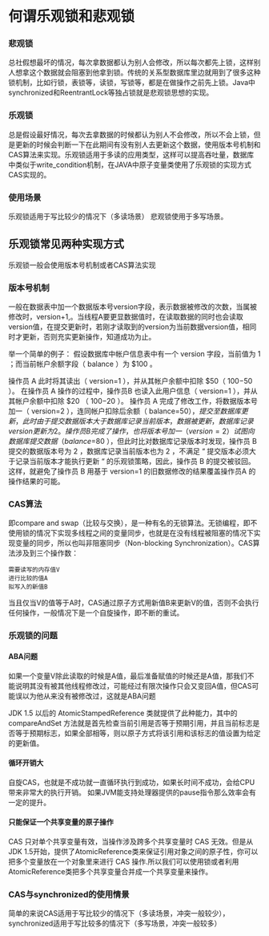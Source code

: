 # 何谓乐观锁和悲观锁
### 悲观锁
总社假想最坏的情况，每次拿数据都认为别人会修改，所以每次都先上锁，这样别人想拿这个数据就会阻塞到他拿到锁。传统的关系型数据库里边就用到了很多这种锁机制，比如行锁，表锁等，读锁，写锁等，都是在做操作之前先上锁。Java中synchronized和ReentrantLock等独占锁就是悲观锁思想的实现。

### 乐观锁
总是假设最好情况，每次去拿数据的时候都认为别人不会修改，所以不会上锁，但是更新的时候会判断一下在此期间有没有别人去更新这个数据，使用版本号机制和CAS算法来实现。乐观锁适用于多读的应用类型，这样可以提高吞吐量，数据库中类似于write_condition机制，在JAVA中原子变量类使用了乐观锁的实现方式CAS实现的。

### 使用场景
乐观锁适用于写比较少的情况下（多读场景）
悲观锁使用于多写场景。

## 乐观锁常见两种实现方式
乐观锁一般会使用版本号机制或者CAS算法实现

### 版本号机制
一般在数据表中加一个数据版本号version字段，表示数据被修改的次数，当属被修改时，version+1,。当线程A要更显数据值时，在读取数据的同时也会读取version值，在提交更新时，若刚才读取到的version为当前数据version值，相同时才更新，否则充实更新操作，知道成功为止。

举一个简单的例子： 假设数据库中帐户信息表中有一个 version 字段，当前值为 1 ；而当前帐户余额字段（ balance ）为 $100 。

操作员 A 此时将其读出（ version=1 ），并从其帐户余额中扣除 $50（ $100-$50 ）。
在操作员 A 操作的过程中，操作员B 也读入此用户信息（ version=1 ），并从其帐户余额中扣除 $20 （ $100-$20 ）。
操作员 A 完成了修改工作，将数据版本号加一（ version=2 ），连同帐户扣除后余额（ balance=$50 ），提交至数据库更新，此时由于提交数据版本大于数据库记录当前版本，数据被更新，数据库记录 version 更新为 2 。
操作员 B 完成了操作，也将版本号加一（ version=2 ）试图向数据库提交数据（ balance=$80 ），但此时比对数据库记录版本时发现，操作员 B 提交的数据版本号为 2 ，数据库记录当前版本也为 2 ，不满足 “ 提交版本必须大于记录当前版本才能执行更新 “ 的乐观锁策略，因此，操作员 B 的提交被驳回。
这样，就避免了操作员 B 用基于 version=1 的旧数据修改的结果覆盖操作员A 的操作结果的可能。

### CAS算法
即compare and swap（比较与交换），是一种有名的无锁算法。无锁编程，即不使用锁的情况下实现多线程之间的变量同步，也就是在没有线程被阻塞的情况下实现变量的同步，所以也叫非阻塞同步（Non-blocking Synchronization）。CAS算法涉及到三个操作数：

    需要读写的内存值V
    进行比较的值A
    拟写入的新值B

当且仅当V的值等于A时，CAS通过原子方式用新值B来更新V的值，否则不会执行任何操作，一般情况下是一个自旋操作，即不断的重试。

### 乐观锁的问题
#### ABA问题
如果一个变量V除此读取的时候是A值，最后准备赋值的时候还是A值，那我们不能说明其没有被其他线程修改过，可能经过有限次操作只会又变回A值，但CAS可能误以为他从来没有被修改过，这就是ABA问题

JDK 1.5 以后的 AtomicStampedReference 类就提供了此种能力，其中的 compareAndSet 方法就是首先检查当前引用是否等于预期引用，并且当前标志是否等于预期标志，如果全部相等，则以原子方式将该引用和该标志的值设置为给定的更新值。

#### 循环开销大
自旋CAS，也就是不成功就一直循环执行到成功，如果长时间不成功，会给CPU带来非常大的执行开销。
如果JVM能支持处理器提供的pause指令那么效率会有一定的提升。

#### 只能保证一个共享变量的原子操作
CAS 只对单个共享变量有效，当操作涉及跨多个共享变量时 CAS 无效。但是从 JDK 1.5开始，提供了AtomicReference类来保证引用对象之间的原子性，你可以把多个变量放在一个对象里来进行 CAS 操作.所以我们可以使用锁或者利用AtomicReference类把多个共享变量合并成一个共享变量来操作。

### CAS与synchronized的使用情景
简单的来说CAS适用于写比较少的情况下（多读场景，冲突一般较少），synchronized适用于写比较多的情况下（多写场景，冲突一般较多）